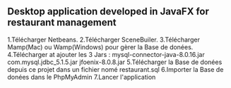 ## Desktop application developed in JavaFX for restaurant management

1.Télécharger Netbeans.</ul>
2.Télécharger SceneBuiler.
3.Télécharger Mamp(Mac) ou Wamp(Windows) pour gèrer la Base de donées.
4.Télécharger at ajouter les 3 Jars :
mysql-connector-java-8.0.16.jar
com.mysql.jdbc_5.1.5.jar 
jfoenix-8.0.8.jar
5.Télécharger la Base de donées depuis ce projet dans un fichier nomé restaurant.sql
6.Importer la Base de donées dans le PhpMyAdmin
7.Lancer l'application
